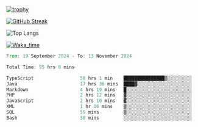<!--
**ren-joey/ren-joey** is a ✨ _special_ ✨ repository because its `README.md` (this file) appears on your GitHub profile.

Here are some ideas to get you started:

- 🔭 I’m currently working on ...
- 🌱 I’m currently learning ...
- 👯 I’m looking to collaborate on ...
- 🤔 I’m looking for help with ...
- 💬 Ask me about ...
- 📫 How to reach me: ...
- 😄 Pronouns: ...
- ⚡ Fun fact: ...
-->

[![trophy](https://github-profile-trophy.vercel.app/?username=ren-joey&theme=darkhub&column=5)](https://github.com/ren-joey)

[![GitHub Streak](https://streak-stats.demolab.com/?user=ren-joey&theme=dark)](https://github.com/ren-joey)

![Top Langs](https://github-readme-stats.vercel.app/api/top-langs?username=ren-joey&show_icons=true&layout=compact&locale=en&hide=html,CSS,scss,Pug,Twig&theme=dark)

[![Waka_time](https://github-readme-stats.vercel.app/api/wakatime?username=joeyren&theme=dark)](https://github.com/ren-joey)

<!--START_SECTION:waka-->

```rust
From: 19 September 2024 - To: 13 November 2024

Total Time: 95 hrs 8 mins

TypeScript                 58 hrs 1 min    ███████████████▒░░░░░░░░░   60.69 %
Java                       17 hrs 36 mins  ████▓░░░░░░░░░░░░░░░░░░░░   18.41 %
Markdown                   4 hrs 19 mins   █░░░░░░░░░░░░░░░░░░░░░░░░   04.52 %
PHP                        2 hrs 12 mins   ▓░░░░░░░░░░░░░░░░░░░░░░░░   02.31 %
JavaScript                 2 hrs 10 mins   ▓░░░░░░░░░░░░░░░░░░░░░░░░   02.28 %
XML                        1 hr 16 mins    ▒░░░░░░░░░░░░░░░░░░░░░░░░   01.33 %
SQL                        59 mins         ▒░░░░░░░░░░░░░░░░░░░░░░░░   01.04 %
Bash                       30 mins         ░░░░░░░░░░░░░░░░░░░░░░░░░   00.54 %
```

<!--END_SECTION:waka-->
